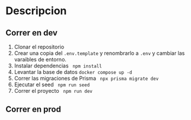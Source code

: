 # Descripcion


## Correr en dev

1. Clonar el repositorio
2. Crear una copia del ```.env.template``` y renombrarlo a ```.env``` y cambiar las varaibles de entorno.
3. Instalar dependencias ``` npm install```
4. Levantar la base de datos ```docker compose up -d```
5. Correr las migraciones de Prisma ``` npx prisma migrate dev```
6. Ejecutar el seed ``` npm run seed```
7. Correr el proyecto ``` npm run dev```

## Correr en prod